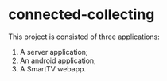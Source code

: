 connected-collecting
=================

This project is consisted of three applications:
1) A server application;
2) An android application;
3) A SmartTV webapp.
